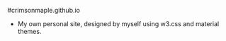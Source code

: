 #crimsonmaple.github.io

* My own personal site, designed by myself using w3.css and material themes.